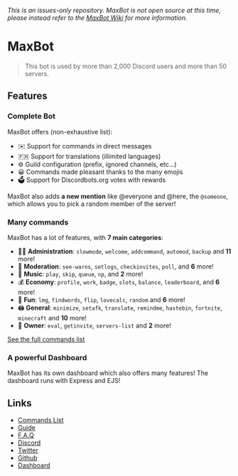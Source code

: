 *This is an issues-only repository. MaxBot is not open source at this time, please instead refer to the [MaxBot Wiki](https://github.com/Hamziee/MaxBot/wiki) for more information.*



# MaxBot

> This bot is used by more than 2,000 Discord users and more than 50 servers.

## Features

### Complete Bot

MaxBot offers (non-exhaustive list):
*   ✉️ Support for commands in direct messages
*   🇫🇷 Support for translations (illimited languages)
*   ⚙️ Guild configuration (prefix, ignored channels, etc...)
*   😀 Commands made pleasant thanks to the many emojis
*   🗳️ Support for Discordbots.org votes with rewards

MaxBot also adds **a new mention** like @everyone and @here, the `@someone`, which allows you to pick a random member of the server!

### Many commands

MaxBot has a lot of features, with **7 main categories**:

*   👩‍💼 **Administration**: `slowmode`, `welcome`, `addcommand`, `automod`, `backup` and **11** more! 
*   🚓 **Moderation**: `see-warns`, `setlogs`, `checkinvites`, `poll`, and **6** more! 
*   🎵 **Music**: `play`, `skip`, `queue`, `np`, and **2** more! 
*   💰 **Economy**: `profile`, `work`, `badge`, `slots`, `balance`, `leaderboard`, and **6** more! 
*   👻 **Fun**: `lmg`, `findwords`, `flip`, `lovecalc`, `random` and **6** more! 
*   🖨️ **General**: `minimize`, `setafk`, `translate`, `remindme`, `hastebin`, `fortnite`, `minecraft` and **10** more! 
*   👑 **Owner**: `eval`, `getinvite`, `servers-list` and **2** more!

[See the full commands list](https://github.com/Hamziee/MaxBot/wiki)

### A powerful Dashboard

MaxBot has its own dashboard which also offers many features! The dashboard runs with Express and EJS!

## Links

*   [Commands List](https://github.com/Hamziee/MaxBot/wiki/)
*   [Guide](https://github.com/Hamziee/MaxBot/wiki/)
*   [F.A.Q](https://github.com/Hamziee/MaxBot/wiki/)
*   [Discord](https://discord.gg/XzeFnktTdK)
*   [Twitter](https://twitter.com/HamzieRl)
*   [Github](https://github.com/Hamziee/MaxBot/)
*   [Dashboard](https://www.maxbot.ga/)

